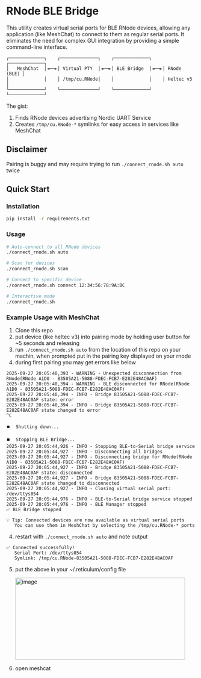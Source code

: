 # RNode BLE Bridge

This utility creates virtual serial ports for BLE RNode devices, allowing any application (like MeshChat) to connect to them as regular serial ports. It eliminates the need for complex GUI integration by providing a simple command-line interface.


```
┌─────────────┐    ┌──────────────┐    ┌─────────────┐    ┌─────────────┐
│   MeshChat  │◄──►│ Virtual PTY  │◄──►│ BLE Bridge  │◄──►│ RNode (BLE) │
│             │    │ /tmp/cu.RNode│    │             │    │ Heltec v3   │
└─────────────┘    └──────────────┘    └─────────────┘    └─────────────┘
```

The gist: 

1. Finds RNode devices advertising Nordic UART Service
2. Creates `/tmp/cu.RNode-*` symlinks for easy access in services like MeshChat

## Disclaimer

Pairing is buggy and may require trying to run `./connect_rnode.sh auto` twice

## Quick Start

### Installation

```bash
pip install -r requirements.txt
```

### Usage

```bash
# Auto-connect to all RNode devices
./connect_rnode.sh auto

# Scan for devices
./connect_rnode.sh scan

# Connect to specific device
./connect_rnode.sh connect 12:34:56:78:9A:BC

# Interactive mode
./connect_rnode.sh
```

### Example Usage with MeshChat

1. Clone this repo
2. put device (like heltec v3) into pairing mode by holding user button for ~5 seconds and releasing
3. run `./connect_rnode.sh auto` from the location of this repo on your machin, when prompted put in the pairing key displayed on your rnode 
4. during first pairing you may get errors like below

```
2025-09-27 20:05:40,393 - WARNING - Unexpected disconnection from RNode(RNode A1D0 - 83505A21-5088-FDEC-FCB7-E282E48AC0AF)
2025-09-27 20:05:40,394 - WARNING - BLE disconnected for RNode(RNode A1D0 - 83505A21-5088-FDEC-FCB7-E282E48AC0AF)
2025-09-27 20:05:40,394 - INFO - Bridge 83505A21-5088-FDEC-FCB7-E282E48AC0AF state: error
2025-09-27 20:05:40,394 - INFO - Bridge 83505A21-5088-FDEC-FCB7-E282E48AC0AF state changed to error
^C

⏹️  Shutting down...

⏹️  Stopping BLE Bridge...
2025-09-27 20:05:44,926 - INFO - Stopping BLE-to-Serial bridge service
2025-09-27 20:05:44,927 - INFO - Disconnecting all bridges
2025-09-27 20:05:44,927 - INFO - Disconnecting bridge for RNode(RNode A1D0 - 83505A21-5088-FDEC-FCB7-E282E48AC0AF)
2025-09-27 20:05:44,927 - INFO - Bridge 83505A21-5088-FDEC-FCB7-E282E48AC0AF state: disconnected
2025-09-27 20:05:44,927 - INFO - Bridge 83505A21-5088-FDEC-FCB7-E282E48AC0AF state changed to disconnected
2025-09-27 20:05:44,927 - INFO - Closing virtual serial port: /dev/ttys054
2025-09-27 20:05:44,976 - INFO - BLE-to-Serial bridge service stopped
2025-09-27 20:05:44,976 - INFO - BLE Manager stopped
✅ BLE Bridge stopped

💡 Tip: Connected devices are now available as virtual serial ports
   You can use them in MeshChat by selecting the /tmp/cu.RNode-* ports
```

4. restart with `./connect_rnode.sh auto` and note output
```
✅ Connected successfully!
   Serial Port: /dev/ttys054
   Symlink: /tmp/cu.RNode-83505A21-5088-FDEC-FCB7-E282E48AC0AF
```
5. put the above in your ~/.reticulum/config file
   
   <img width="451" height="218" alt="image" src="https://github.com/user-attachments/assets/8a3cb0ea-950f-444e-ba4a-d9237af5a049" />
   
7. open meshcat


